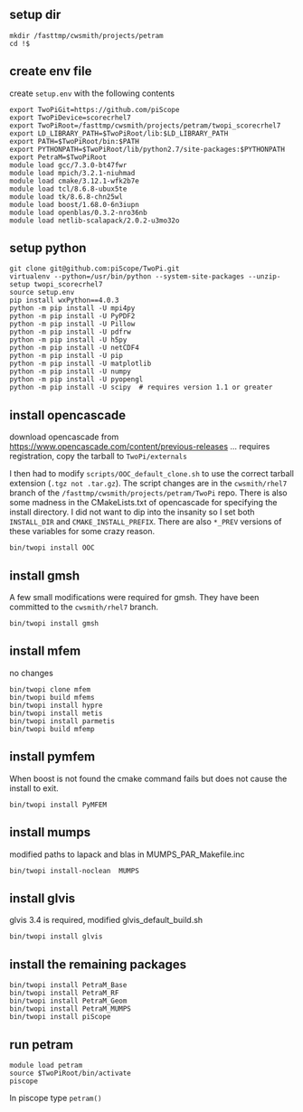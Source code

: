 ## setup dir

```
mkdir /fasttmp/cwsmith/projects/petram
cd !$
```

## create env file 

create `setup.env` with the following contents

```
export TwoPiGit=https://github.com/piScope
export TwoPiDevice=scorecrhel7
export TwoPiRoot=/fasttmp/cwsmith/projects/petram/twopi_scorecrhel7
export LD_LIBRARY_PATH=$TwoPiRoot/lib:$LD_LIBRARY_PATH
export PATH=$TwoPiRoot/bin:$PATH
export PYTHONPATH=$TwoPiRoot/lib/python2.7/site-packages:$PYTHONPATH
export PetraM=$TwoPiRoot
module load gcc/7.3.0-bt47fwr
module load mpich/3.2.1-niuhmad
module load cmake/3.12.1-wfk2b7e
module load tcl/8.6.8-ubux5te
module load tk/8.6.8-chn25wl
module load boost/1.68.0-6n3iupn
module load openblas/0.3.2-nro36nb
module load netlib-scalapack/2.0.2-u3mo32o
```

## setup python

``` 
git clone git@github.com:piScope/TwoPi.git
virtualenv --python=/usr/bin/python --system-site-packages --unzip-setup twopi_scorecrhel7
source setup.env
pip install wxPython==4.0.3
python -m pip install -U mpi4py
python -m pip install -U PyPDF2
python -m pip install -U Pillow
python -m pip install -U pdfrw
python -m pip install -U h5py
python -m pip install -U netCDF4
python -m pip install -U pip
python -m pip install -U matplotlib
python -m pip install -U numpy
python -m pip install -U pyopengl
python -m pip install -U scipy  # requires version 1.1 or greater
```


## install opencascade

download opencascade from https://www.opencascade.com/content/previous-releases
... requires registration, copy the tarball to `TwoPi/externals`

I then had to modify `scripts/OOC_default_clone.sh` to use the correct tarball
extension (`.tgz not .tar.gz`).
The script changes are in the `cwsmith/rhel7` branch of the
`/fasttmp/cwsmith/projects/petram/TwoPi` repo.
There is also some madness in the CMakeLists.txt of opencascade for specifying
the install directory.  I did not want to dip into the insanity so I set both
`INSTALL_DIR` and `CMAKE_INSTALL_PREFIX`.  There are also `*_PREV` versions of
these variables for some crazy reason.

```
bin/twopi install OOC
```

## install gmsh

A few small modifications were required for gmsh.  They have been committed to
the `cwsmith/rhel7` branch.

```
bin/twopi install gmsh
```

## install mfem

no changes

```
bin/twopi clone mfem
bin/twopi build mfems
bin/twopi install hypre
bin/twopi install metis
bin/twopi install parmetis
bin/twopi build mfemp
```

## install pymfem

When boost is not found the cmake command fails but does not cause the install
to exit.

```
bin/twopi install PyMFEM
```

## install mumps

modified paths to lapack and blas in MUMPS_PAR_Makefile.inc

```
bin/twopi install-noclean  MUMPS
```

## install glvis

glvis 3.4 is required, modified glvis_default_build.sh 

```
bin/twopi install glvis
```

## install the remaining packages

```
bin/twopi install PetraM_Base
bin/twopi install PetraM_RF
bin/twopi install PetraM_Geom
bin/twopi install PetraM_MUMPS
bin/twopi install piScope
```

## run petram

```
module load petram
source $TwoPiRoot/bin/activate
piscope
```

In piscope type `petram()`


